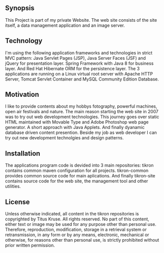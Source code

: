 ## Synopsis

This Project is part of my private Website. The web site consists of the site itself, a data management application and an image server.

## Technology

I'm using the following application frameworks and technologies in strict MVC pattern: Java Servlet Pages (JSP), Java Server Faces (JSF) and jQuery for presentation layer. Spring Framework with Java 8 for business layer. And Red Hat Hibernate ORM for the persistence layer. The 3 applications are running on a Linux virtual root server with Apache HTTP Server, Tomcat Servlet Container and MySQL Community Edition Database.

## Motivation

I like to provide contents about my hobbys fotography, powerful machines, open air festivals and nature. The main reason starting the web site in 2007 was to try out web development technologies. This journey goes over static HTML maintained with Movable Type and Adobe Photoshop web page generator. A short approach with Java Applets. And finally dyanamic database driven content presention. Beside my job as web developer I can try out new development technolgies and design patterns. 

## Installation

The applications program code is devided into 3 main repositories: tikron contains common maven configuration for all projects. tikron-common provides common source code for main aplications. And finally tikron-site contains source code for the web site, the management tool and other utilities.  

## License

Unless otherwise indicated, all content in the tikron repositories is copyrighted by Titus Kruse. All rights reserved. No part of this content, either text or image may be used for any purpose other than personal use. Therefore, reproduction, modification, storage in a retrieval system or retransmission, in any form or by any means, electronic, mechanical or otherwise, for reasons other than personal use, is strictly prohibited without prior written permission.

